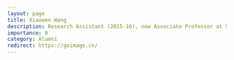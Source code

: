 ```yaml
---
layout: page
title: Xiaowen Wang
description: Research Assistant (2015-16), now Associate Professor at Southwest Jiaotong University
importance: 0
category: Alumni
redirect: https://goimage.cn/
---
```

